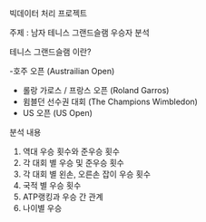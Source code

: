 빅데이터 처리 프로젝트 

주제 : 남자 테니스 그랜드슬램 우승자 분석

테니스 그랜드슬램 이란?

-호주 오픈 (Austrailian Open)
- 롤랑 가로스 / 프랑스 오픈 (Roland Garros)
- 윔블던 선수권 대회 (The Champions Wimbledon)
- US 오픈 (US Open)

분석 내용
1. 역대 우승 횟수와 준우승 횟수
2. 각 대회 별 우승 및 준우승 횟수
3. 각 대회 별 왼손, 오른손 잡이 우승 횟수
4. 국적 별 우승 횟수
5. ATP랭킹과 우승 간 관계
6. 나이별 우승

